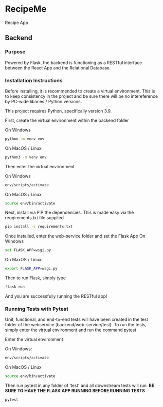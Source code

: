 # RecipeMe
Recipe App


## Backend
### Purpose
Powered by Flask, the backend is functioning as a RESTful interface between the React App and the Relational Database.

### Installation Instructions
Before installing, it is recommended to create a virtual environment. This is to keep consistency in the project and be sure there will be no intereference by PC-wide libaries / Python versions.

This project requires Python, specifically version 3.9.

First, create the virtual environment within the backend folder

On Windows
```bash
python -m venv env
```

On MacOS / Linux
```bash
python3 -m venv env
```

Then enter the virtual environment

On Windows
```bash
env/scripts/activate
```

On MacOS / Linux
```bash
source env/bin/activate
```

Next, install via PIP the dependencies. This is made easy via the reuqirements.txt file supplied
```bash
pip install -r requirements.txt
```

Once installed, enter the web-service folder and set the Flask App
On Windows
```bash
set FLASK_APP=wsgi.py
```

On MaxOS / Linux:
```bash
export FLASK_APP=wsgi.py
```

Then to run Flask, simply type
```bash
flask run
```

And you are successfully running the RESTful app!

### Running Tests with Pytest
Unit, functional, and end-to-end tests will have been created in the test folder of the webservice (backend/web-service/test). To run the tests, simply enter the virtual environment and run the command pytest

Enter the virtual environment

On Windows:
```bash
env/scripts/activate
```

On MacOS / Linux
```bash
source env/bin/activate
```

Then run pytest in any folder of 'test' and all downstream tests will run. **BE SURE TO HAVE THE FLASK APP RUNNING BEFORE RUNNING TESTS**
```bash
pytest
```
